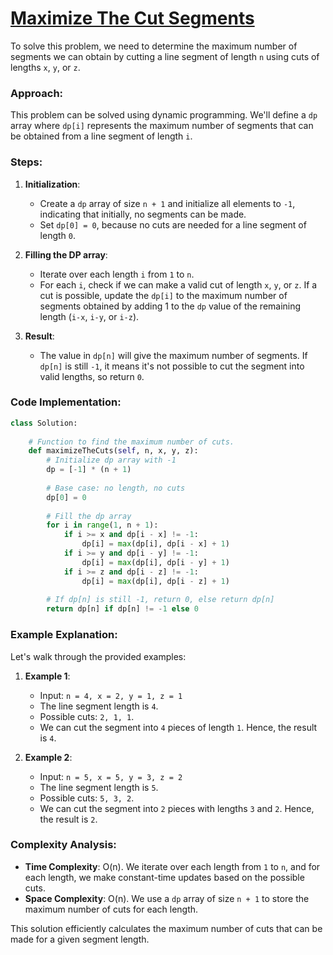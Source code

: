 # [Maximize The Cut Segments](https://www.geeksforgeeks.org/problems/cutted-segments1642/1)

To solve this problem, we need to determine the maximum number of segments we can obtain by cutting a line segment of length `n` using cuts of lengths `x`, `y`, or `z`.

### Approach:

This problem can be solved using dynamic programming. We'll define a `dp` array where `dp[i]` represents the maximum number of segments that can be obtained from a line segment of length `i`.

### Steps:

1. **Initialization**: 
   - Create a `dp` array of size `n + 1` and initialize all elements to `-1`, indicating that initially, no segments can be made.
   - Set `dp[0] = 0`, because no cuts are needed for a line segment of length `0`.

2. **Filling the DP array**:
   - Iterate over each length `i` from `1` to `n`.
   - For each `i`, check if we can make a valid cut of length `x`, `y`, or `z`. If a cut is possible, update the `dp[i]` to the maximum number of segments obtained by adding 1 to the `dp` value of the remaining length (`i-x`, `i-y`, or `i-z`).

3. **Result**:
   - The value in `dp[n]` will give the maximum number of segments. If `dp[n]` is still `-1`, it means it's not possible to cut the segment into valid lengths, so return `0`.

### Code Implementation:

```python
class Solution:
    
    # Function to find the maximum number of cuts.
    def maximizeTheCuts(self, n, x, y, z):
        # Initialize dp array with -1
        dp = [-1] * (n + 1)
        
        # Base case: no length, no cuts
        dp[0] = 0
        
        # Fill the dp array
        for i in range(1, n + 1):
            if i >= x and dp[i - x] != -1:
                dp[i] = max(dp[i], dp[i - x] + 1)
            if i >= y and dp[i - y] != -1:
                dp[i] = max(dp[i], dp[i - y] + 1)
            if i >= z and dp[i - z] != -1:
                dp[i] = max(dp[i], dp[i - z] + 1)
        
        # If dp[n] is still -1, return 0, else return dp[n]
        return dp[n] if dp[n] != -1 else 0
```

### Example Explanation:

Let's walk through the provided examples:

1. **Example 1**:
   - Input: `n = 4, x = 2, y = 1, z = 1`
   - The line segment length is `4`.
   - Possible cuts: `2, 1, 1`.
   - We can cut the segment into `4` pieces of length `1`. Hence, the result is `4`.

2. **Example 2**:
   - Input: `n = 5, x = 5, y = 3, z = 2`
   - The line segment length is `5`.
   - Possible cuts: `5, 3, 2`.
   - We can cut the segment into `2` pieces with lengths `3` and `2`. Hence, the result is `2`.

### Complexity Analysis:

- **Time Complexity**: O(n). We iterate over each length from `1` to `n`, and for each length, we make constant-time updates based on the possible cuts.
- **Space Complexity**: O(n). We use a `dp` array of size `n + 1` to store the maximum number of cuts for each length.

This solution efficiently calculates the maximum number of cuts that can be made for a given segment length.
